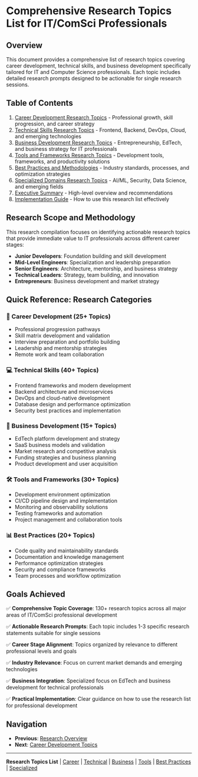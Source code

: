 # Comprehensive Research Topics List for IT/ComSci Professionals

## Overview

This document provides a comprehensive list of research topics covering career development, technical skills, and business development specifically tailored for IT and Computer Science professionals. Each topic includes detailed research prompts designed to be actionable for single research sessions.

## Table of Contents

1. [Career Development Research Topics](./career-development-topics.md) - Professional growth, skill progression, and career strategy
2. [Technical Skills Research Topics](./technical-skills-topics.md) - Frontend, Backend, DevOps, Cloud, and emerging technologies
3. [Business Development Research Topics](./business-development-topics.md) - Entrepreneurship, EdTech, and business strategy for IT professionals
4. [Tools and Frameworks Research Topics](./tools-frameworks-topics.md) - Development tools, frameworks, and productivity solutions
5. [Best Practices and Methodologies](./best-practices-methodologies.md) - Industry standards, processes, and optimization strategies
6. [Specialized Domains Research Topics](./specialized-domains-topics.md) - AI/ML, Security, Data Science, and emerging fields
7. [Executive Summary](./executive-summary.md) - High-level overview and recommendations
8. [Implementation Guide](./implementation-guide.md) - How to use this research list effectively

## Research Scope and Methodology

This research compilation focuses on identifying actionable research topics that provide immediate value to IT professionals across different career stages:

- **Junior Developers**: Foundation building and skill development
- **Mid-Level Engineers**: Specialization and leadership preparation
- **Senior Engineers**: Architecture, mentorship, and business strategy
- **Technical Leaders**: Strategy, team building, and innovation
- **Entrepreneurs**: Business development and market strategy

## Quick Reference: Research Categories

### 🚀 Career Development (25+ Topics)
- Professional progression pathways
- Skill matrix development and validation
- Interview preparation and portfolio building
- Leadership and mentorship strategies
- Remote work and team collaboration

### 💻 Technical Skills (40+ Topics)
- Frontend frameworks and modern development
- Backend architecture and microservices
- DevOps and cloud-native development
- Database design and performance optimization
- Security best practices and implementation

### 💼 Business Development (15+ Topics)
- EdTech platform development and strategy
- SaaS business models and validation
- Market research and competitive analysis
- Funding strategies and business planning
- Product development and user acquisition

### 🛠️ Tools and Frameworks (30+ Topics)
- Development environment optimization
- CI/CD pipeline design and implementation
- Monitoring and observability solutions
- Testing frameworks and automation
- Project management and collaboration tools

### 📊 Best Practices (20+ Topics)
- Code quality and maintainability standards
- Documentation and knowledge management
- Performance optimization strategies
- Security and compliance frameworks
- Team processes and workflow optimization

## Goals Achieved

✅ **Comprehensive Topic Coverage**: 130+ research topics across all major areas of IT/ComSci professional development

✅ **Actionable Research Prompts**: Each topic includes 1-3 specific research statements suitable for single sessions

✅ **Career Stage Alignment**: Topics organized by relevance to different professional levels and goals

✅ **Industry Relevance**: Focus on current market demands and emerging technologies

✅ **Business Integration**: Specialized focus on EdTech and business development for technical professionals

✅ **Practical Implementation**: Clear guidance on how to use the research list for professional development

## Navigation

- **Previous**: [Research Overview](../../README.md)
- **Next**: [Career Development Topics](./career-development-topics.md)

---

**Research Topics List** | [Career](./career-development-topics.md) | [Technical](./technical-skills-topics.md) | [Business](./business-development-topics.md) | [Tools](./tools-frameworks-topics.md) | [Best Practices](./best-practices-methodologies.md) | [Specialized](./specialized-domains-topics.md)